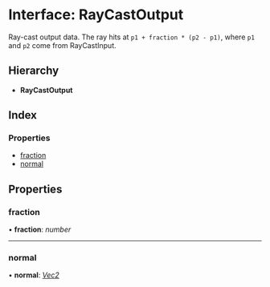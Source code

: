 
# Interface: RayCastOutput

Ray-cast output data. The ray hits at `p1 + fraction * (p2 - p1)`,
where `p1` and `p2` come from RayCastInput.

## Hierarchy

* **RayCastOutput**

## Index

### Properties

* [fraction](/api/interfaces/raycastoutput#fraction)
* [normal](/api/interfaces/raycastoutput#normal)

## Properties

###  fraction

• **fraction**: *number*

___

###  normal

• **normal**: *[Vec2](/api/classes/vec2)*
